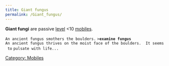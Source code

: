 ```yaml
---
title: Giant fungus
permalink: /Giant_fungus/
---
```


**Giant fungi** are passive [level](level "wikilink") \<10
[mobiles](mobile "wikilink").

`An ancient fungus smothers the boulders.`
`>`**`examine fungus`**
`An ancient fungus thrives on the moist face of the boulders.  It seems to`
`pulsate with life...`

[Category: Mobiles](Category:_Mobiles "wikilink")